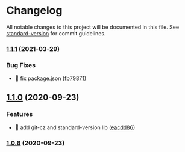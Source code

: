 # Changelog

All notable changes to this project will be documented in this file. See [standard-version](https://github.com/conventional-changelog/standard-version) for commit guidelines.

### [1.1.1](https://github.com/yeukfei02/tiipsTest/compare/v1.1.0...v1.1.1) (2021-03-29)


### Bug Fixes

* 🐛 fix package.json ([fb79871](https://github.com/yeukfei02/tiipsTest/commit/fb79871671480d9e8a1b299247ef62fb6ef998b4))

## [1.1.0](https://github.com/yeukfei02/tiipsTest/compare/v1.0.6...v1.1.0) (2020-09-23)


### Features

* 🎸 add git-cz and standard-version lib ([eacdd86](https://github.com/yeukfei02/tiipsTest/commit/eacdd8692428b806338636c4930df729c5a57434))

### [1.0.6](https://github.com/yeukfei02/tiipsTest/compare/v1.0.5...v1.0.6) (2020-09-23)
